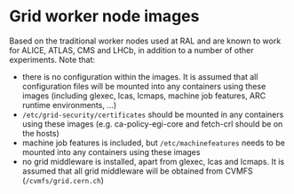 # Grid worker node images

Based on the traditional worker nodes used at RAL and are known to work for ALICE, ATLAS, CMS and LHCb, in addition to a number of other experiments. Note that:
- there is no configuration within the images. It is assumed that all configuration files will be mounted into any containers using these images (including glexec, lcas, lcmaps, machine job features, ARC runtime environments, ...)
- `/etc/grid-security/certificates` should be mounted in any containers using these images (e.g. ca-policy-egi-core and fetch-crl should be on the hosts)
- machine job features is included, but `/etc/machinefeatures` needs to be mounted into any containers using these images
- no grid middleware is installed, apart from glexec, lcas and lcmaps. It is assumed that all grid middleware will be obtained from CVMFS (`/cvmfs/grid.cern.ch`)
